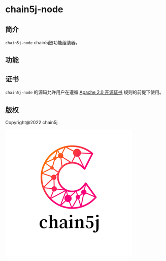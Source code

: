 # chain5j-node

## 简介
`chain5j-node` chain5j链功能组装器。

## 功能

## 证书
`chain5j-node` 的源码允许用户在遵循 [Apache 2.0 开源证书](LICENSE) 规则的前提下使用。

## 版权
Copyright@2022 chain5j

![chain5j](./chain5j.png)


